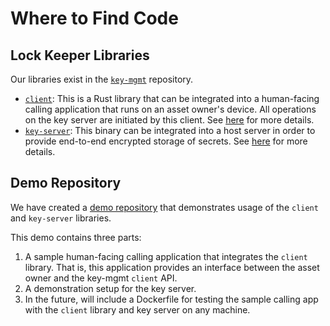 # Where to Find Code

## Lock Keeper Libraries
Our libraries exist in the [`key-mgmt`](https://github.com/boltlabs-inc/key-mgmt) repository.
- [`client`](https://github.com/boltlabs-inc/key-mgmt/tree/develop/dams-client): This is a Rust library that can be integrated into a human-facing calling application that runs on an asset owner's device. All operations on the key server are initiated by this client. See [here](systems-architecture.md#client) for more details.
- [`key-server`](https://github.com/boltlabs-inc/key-mgmt/tree/develop/dams-key-server): This binary can be integrated into a host server in order to provide end-to-end encrypted storage of secrets. See [here](systems-architecture.md#key-server) for more details.

## Demo Repository
We have created a [demo repository](https://github.com/boltlabs-inc/key-mgmt-demo) that demonstrates usage of the `client` and `key-server` libraries.

This demo contains three parts:
1. A sample human-facing calling application that integrates the `client` library. That is, this application provides an interface between the asset owner and the key-mgmt `client` API.
1. A demonstration setup for the key server.
1. In the future, will include a Dockerfile for testing the sample calling app with the `client` library and key server on any machine.
